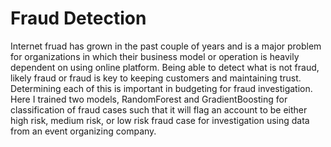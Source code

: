 # Fraud Detection

Internet fruad has grown in the past couple of years and is a major problem for organizations in which their business model or operation is heavily dependent on using online platform. Being able to detect what is not fraud, likely fraud or fraud is key to keeping customers and maintaining trust. Determining each of this is important in budgeting for fraud investigation. Here I trained two models, RandomForest and GradientBoosting for classification of fraud cases such that it will flag an account to be either high risk, medium risk, or low risk fraud case for investigation using data from an event organizing company.
